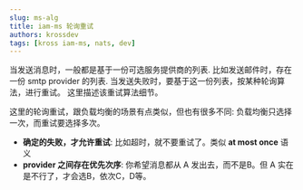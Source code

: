 ```yaml
---
slug: ms-alg
title: iam-ms 轮询重试
authors: krossdev
tags: [kross iam-ms, nats, dev]
---
```


当发送消息时，一般都是基于一份可选服务提供商的列表. 
比如发送邮件时，存在一份 smtp provider 的列表.
当发送失败时，要基于这一份列表，按某种轮询算法，进行重试。
这里描述该重试算法细节。

<!--truncate-->

这里的轮询重试，跟负载均衡的场景有点类似，但也有很多不同:
负载均衡只选择一次，而重试要选择多次。

- __确定的失败，才允许重试__: 比如超时，就不要重试了。类似 **at most once** 语义
- __provider 之间存在优先次序__:
  你希望消息都从 A 发出去，而不是B。但 A 实在是不行了，才会选B，依次C，D等。
